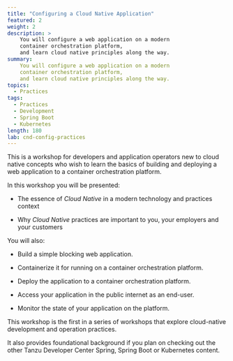 ```yaml
---
title: "Configuring a Cloud Native Application"
featured: 2
weight: 2
description: >
    You will configure a web application on a modern
    container orchestration platform,
    and learn cloud native principles along the way.
summary:
    You will configure a web application on a modern
    container orchestration platform,
    and learn cloud native principles along the way.
topics:
  - Practices
tags:
  - Practices
  - Development
  - Spring Boot
  - Kubernetes
length: 180
lab: cnd-config-practices
---
```


This is a workshop for developers and application operators
new to cloud native concepts who wish to learn the basics of
building and deploying a web application to a container
orchestration platform.

In this workshop you will be presented:

-   The essence of *Cloud Native* in a modern technology
    and practices context

-   Why *Cloud Native* practices are important to you,
    your employers and your customers

You will also:

-   Build a simple blocking web application.

-   Containerize it for running on a container orchestration platform.

-   Deploy the application to a container orchestration platform.

-   Access your application in the public internet as an end-user.

-   Monitor the state of your application on the platform.

This workshop is the first in a series of workshops that explore
cloud-native development and operation practices.

It also provides foundational background if you plan on checking
out the other Tanzu Developer Center Spring, Spring Boot or Kubernetes
content.
